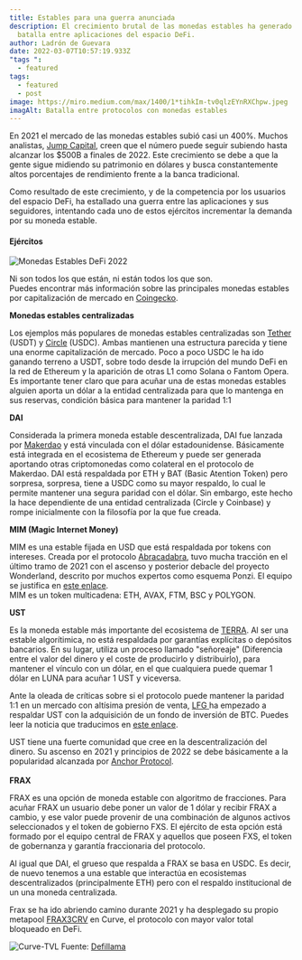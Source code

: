 ```yaml
---
title: Estables para una guerra anunciada
description: El crecimiento brutal de las monedas estables ha generado una
  batalla entre aplicaciones del espacio DeFi.
author: Ladrón de Guevara
date: 2022-03-07T10:57:19.933Z
"tags ":
  - featured
tags:
  - featured
  - post
image: https://miro.medium.com/max/1400/1*tihkIm-tv0qlzEYnRXChpw.jpeg
imagAlt: Batalla entre protocolos con monedas estables
---
```

En 2021 el mercado de las monedas estables subió casi un 400%. Muchos analistas, [Jump Capital](https:/www.theblockcrypto.com/post/128666/crypto-starts-to-eat-the-world-peter-johnson-of-jump-capitals-2022-predictions?s=09), creen que el número puede seguir subiendo hasta alcanzar los $500B a finales de 2022. Este crecimiento se debe a que la gente sigue midiendo su patrimonio en dólares y busca constantemente altos porcentajes de rendimiento frente a la banca tradicional.

Como resultado de este crecimiento, y de la competencia por los usuarios del espacio DeFi, ha estallado una guerra entre las aplicaciones y sus seguidores, intentando cada uno de estos ejércitos incrementar la demanda por su moneda estable.

<h4>Ejércitos</h4>

![Monedas Estables DeFi 2022](https://cdn.substack.com/image/fetch/w_1456,c_limit,f_auto,q_auto:good,fl_progressive:steep/https%3A%2F%2Fbucketeer-e05bbc84-baa3-437e-9518-adb32be77984.s3.amazonaws.com%2Fpublic%2Fimages%2Ff5c78b5a-7c8b-4a0a-9cc8-dc1685863efd_3489x725.png "Monedas Estables más importantes en 2022")

Ni son todos los que están, ni están todos los que son.\
Puedes encontrar más información sobre las principales monedas estables por capitalización de mercado en [Coingecko](https://www.coingecko.com/en/categories/stablecoins).

**Monedas estables centralizadas**

Los ejemplos más populares de monedas estables centralizadas son [Tether](https://tether.to/en/) (USDT) y [Circle](https://www.circle.com/en/usdc) (USDC). Ambas mantienen una estructura parecida y tiene una enorme capitalización de mercado. Poco a poco USDC le ha ido ganando terreno a USDT, sobre todo desde la irrupción del mundo DeFi en la red de Ethereum y la aparición de otras L1 como Solana o Fantom Opera.
Es importante tener claro que para acuñar una de estas monedas estables alguien aporta un dólar a la entidad centralizada para que lo mantenga en sus reservas, condición básica para mantener la paridad 1:1

**DAI**

Considerada la primera moneda estable descentralizada, DAI fue lanzada por [Makerdao](https://makerdao.com/en/) y está vinculada con el dólar estadounidense. Básicamente está integrada en el ecosistema de Ethereum y puede ser generada aportando otras criptomonedas como colateral en el protocolo de Makerdao. DAI está respaldada por ETH y BAT (Basic Atention Token) pero sorpresa, sorpresa, tiene a USDC como su mayor respaldo, lo cual le permite mantener una segura paridad con el dólar. Sin embargo, este hecho la hace dependiente de una entidad centralizada (Circle y Coinbase) y rompe inicialmente con la filosofía por la que fue creada.

**MIM (Magic Internet Money)**

MIM es una estable fijada en USD que está respaldada por tokens con intereses. Creada por el protocolo [Abracadabra](https://abracadabra.money/), tuvo mucha tracción en el último tramo de 2021 con el ascenso y posterior debacle del proyecto Wonderland, descrito por muchos expertos como esquema Ponzi. El equipo se justifica en [este enlace](https://medium.com/the-defi-wonderland/frog-nation-abracadabra-and-wonderland-united-front-276cb0d723ab).\
MIM es un token multicadena: ETH, AVAX, FTM, BSC y POLYGON.

**UST**

Es la moneda estable más importante del ecosistema de [TERRA](https://www.terra.money/). Al ser una estable algorítimica, no está respaldada por garantías explícitas o depósitos bancarios. En su lugar, utiliza un proceso llamado "señoreaje" (Diferencia entre el valor del dinero y el coste de producirlo y distribuirlo), para mantener el vínculo con un dólar, en el que cualquiera puede quemar 1 dólar en LUNA para acuñar 1 UST y viceversa.

Ante la oleada de críticas sobre si el protocolo puede mantener la paridad 1:1 en un mercado con altísima presión de venta, [LFG ](https://lfg.org/)ha empezado a respaldar UST con la adquisición de un fondo de inversión de BTC. Puedes leer la noticia que traducimos en [este enlace](https://defiestable.com/blog/2022-02-27-jump-y-three-arrows-lideran-la-compra-de-luna-por-1-000b/).

UST tiene una fuerte comunidad que cree en la descentralización del dinero. Su ascenso en 2021 y principios de 2022 se debe básicamente a la popularidad alcanzada por [Anchor Protocol](https://www.anchorprotocol.com/).\
\
**FRAX**

FRAX es una opción de moneda estable con algoritmo de fracciones. Para acuñar FRAX un usuario debe poner un valor de 1 dólar y recibir FRAX a cambio, y ese valor puede provenir de una combinación de algunos activos seleccionados y el token de gobierno FXS. El ejército de esta opción está formado por el equipo central de FRAX y aquellos que poseen FXS, el token de gobernanza y garantía fraccionaria del protocolo.

Al igual que DAI, el grueso que respalda a FRAX se basa en USDC. Es decir, de nuevo tenemos a una estable que interactúa en ecosistemas descentralizados (principalmente ETH) pero con el respaldo institucional de un una moneda centralizada.

Frax se ha ido abriendo camino durante 2021 y ha desplegado su propio metapool [FRAX3CRV](https://curve.fi/frax) en Curve, el protocolo con mayor valor total bloqueado en DeFi.

![Curve-TVL](/assets/blog/curve-tvl.png "Curve-TVL")
Fuente: [Defillama](https://defillama.com/protocol/curve)